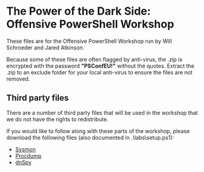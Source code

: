 # The Power of the Dark Side: Offensive PowerShell Workshop 

These files are for the Offensive PowerShell Workshop run by Will Schroeder and Jared Atkinson.

Because some of these files are often flagged by anti-virus, the .zip is encrypted with the password __"PSConfEU!"__ without the quotes. Extract the .zip to an exclude folder for your local anti-virus to ensure the files are not removed.

## Third party files

There are a number of third party files that will be used in the workshop that we do not have the rights to redistribute.

If you would like to follow along with these parts of the workshop, please download the following files (also documented in .\labs\setup.ps1):

* [Sysmon](https://live.sysinternals.com/Sysmon64.exe)
* [Procdump](https://live.sysinternals.com/procdump64.exe)
* [dnSpy](https://github.com/0xd4d/dnSpy/releases)
